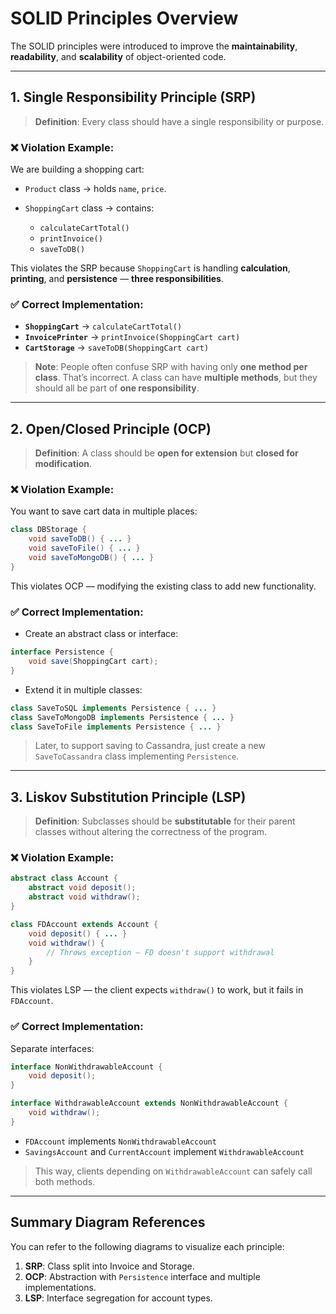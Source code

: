 

# SOLID Principles Overview

The SOLID principles were introduced to improve the **maintainability**, **readability**, and **scalability** of object-oriented code.

---

## 1. Single Responsibility Principle (SRP)

> **Definition**: Every class should have a single responsibility or purpose.

### ❌ Violation Example:

We are building a shopping cart:

* `Product` class → holds `name`, `price`.
* `ShoppingCart` class → contains:

  * `calculateCartTotal()`
  * `printInvoice()`
  * `saveToDB()`

This violates the SRP because `ShoppingCart` is handling **calculation**, **printing**, and **persistence** — **three responsibilities**.

### ✅ Correct Implementation:

* **`ShoppingCart`** → `calculateCartTotal()`
* **`InvoicePrinter`** → `printInvoice(ShoppingCart cart)`
* **`CartStorage`** → `saveToDB(ShoppingCart cart)`

> **Note**: People often confuse SRP with having only **one method per class**. That’s incorrect. A class can have **multiple methods**, but they should all be part of **one responsibility**.

---

## 2. Open/Closed Principle (OCP)

> **Definition**: A class should be **open for extension** but **closed for modification**.

### ❌ Violation Example:

You want to save cart data in multiple places:

```java
class DBStorage {
    void saveToDB() { ... }
    void saveToFile() { ... }
    void saveToMongoDB() { ... }
}
```

This violates OCP — modifying the existing class to add new functionality.

### ✅ Correct Implementation:

* Create an abstract class or interface:

```java
interface Persistence {
    void save(ShoppingCart cart);
}
```

* Extend it in multiple classes:

```java
class SaveToSQL implements Persistence { ... }
class SaveToMongoDB implements Persistence { ... }
class SaveToFile implements Persistence { ... }
```

> Later, to support saving to Cassandra, just create a new `SaveToCassandra` class implementing `Persistence`.

---

## 3. Liskov Substitution Principle (LSP)

> **Definition**: Subclasses should be **substitutable** for their parent classes without altering the correctness of the program.

### ❌ Violation Example:

```java
abstract class Account {
    abstract void deposit();
    abstract void withdraw();
}

class FDAccount extends Account {
    void deposit() { ... }
    void withdraw() {
        // Throws exception — FD doesn't support withdrawal
    }
}
```

This violates LSP — the client expects `withdraw()` to work, but it fails in `FDAccount`.

### ✅ Correct Implementation:

Separate interfaces:

```java
interface NonWithdrawableAccount {
    void deposit();
}

interface WithdrawableAccount extends NonWithdrawableAccount {
    void withdraw();
}
```

* `FDAccount` implements `NonWithdrawableAccount`
* `SavingsAccount` and `CurrentAccount` implement `WithdrawableAccount`

> This way, clients depending on `WithdrawableAccount` can safely call both methods.

---

## Summary Diagram References

You can refer to the following diagrams to visualize each principle:

1. **SRP**: Class split into Invoice and Storage.
2. **OCP**: Abstraction with `Persistence` interface and multiple implementations.
3. **LSP**: Interface segregation for account types.

